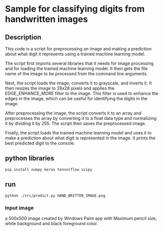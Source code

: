 # Sample for classifying digits from handwritten images

## Description

This code is a script for preprocessing an image and making a prediction about what digit it represents using a trained machine learning model.

The script first imports several libraries that it needs for image processing and for loading the trained machine learning model. It then gets the file name of the image to be processed from the command line arguments.

Next, the script loads the image, converts it to grayscale, and inverts it. It then resizes the image to 28x28 pixels and applies the EDGE_ENHANCE_MORE filter to the image. This filter is used to enhance the edges in the image, which can be useful for identifying the digits in the image.

After preprocessing the image, the script converts it to an array and preprocesses the array by converting it to a float data type and normalizing it by dividing it by 255. The script then saves the preprocessed image.

Finally, the script loads the trained machine learning model and uses it to make a prediction about what digit is represented in the image. It prints the best predicted digit to the console.

## python libraries

`pip install numpy keras tensorflow scipy`

## run

`python ./src/predict.py HAND_WRITTEN_IMAGE.png`

### Input image

a 500x500 image created by Windows Paint app with Maximum pencil size, white background and black foreground color.
